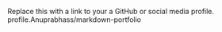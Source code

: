 Replace this with a link to your a GitHub or social media profile.
profile.Anuprabhass/markdown-portfolio


